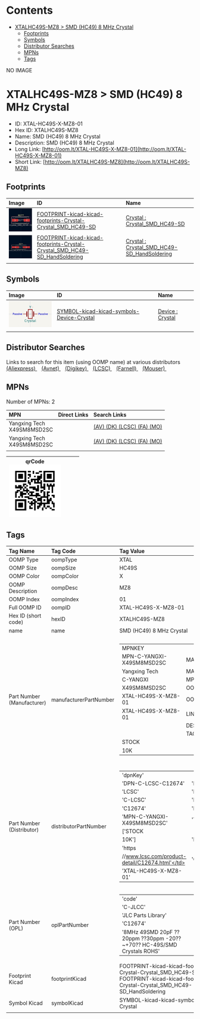 



Contents
========

* [XTALHC49S-MZ8 > SMD (HC49) 8 MHz Crystal](#xtalhc49s-mz8--smd-hc49-8-mhz-crystal)
	* [Footprints](#footprints)
	* [Symbols](#symbols)
	* [Distributor Searches](#distributor-searches)
	* [MPNs](#mpns)
	* [Tags](#tags)
  
NO IMAGE  
# XTALHC49S-MZ8 > SMD (HC49) 8 MHz Crystal

- ID: XTAL-HC49S-X-MZ8-01
- Hex ID: XTALHC49S-MZ8
- Name: SMD (HC49) 8 MHz Crystal
- Description: SMD (HC49) 8 MHz Crystal
- Long Link: [http://oom.lt/XTAL-HC49S-X-MZ8-01](http://oom.lt/XTAL-HC49S-X-MZ8-01)
- Short Link: [http://oom.lt/XTALHC49S-MZ8](http://oom.lt/XTALHC49S-MZ8)

## Footprints
  

|Image|ID|Name|
| :--- | :--- | :--- |
|[![](https://raw.githubusercontent.com/oomlout/oomlout_OOMP_eda_V2/main/FOOTPRINT/kicad/kicad-footprints/Crystal/Crystal_SMD_HC49-SD/image_140.png)](https://github.com/oomlout/oomlout_OOMP_eda_V2/tree/main/FOOTPRINT/kicad/kicad-footprints/Crystal/Crystal_SMD_HC49-SD/)|[FOOTPRINT-kicad-kicad-footprints-Crystal-Crystal_SMD_HC49-SD](https://github.com/oomlout/oomlout_OOMP_eda_V2/tree/main/FOOTPRINT/kicad/kicad-footprints/Crystal/Crystal_SMD_HC49-SD/)|[Crystal : Crystal_SMD_HC49-SD](https://github.com/oomlout/oomlout_OOMP_eda_V2/tree/main/FOOTPRINT/kicad/kicad-footprints/Crystal/Crystal_SMD_HC49-SD/)|
|[![](https://raw.githubusercontent.com/oomlout/oomlout_OOMP_eda_V2/main/FOOTPRINT/kicad/kicad-footprints/Crystal/Crystal_SMD_HC49-SD_HandSoldering/image_140.png)](https://github.com/oomlout/oomlout_OOMP_eda_V2/tree/main/FOOTPRINT/kicad/kicad-footprints/Crystal/Crystal_SMD_HC49-SD_HandSoldering/)|[FOOTPRINT-kicad-kicad-footprints-Crystal-Crystal_SMD_HC49-SD_HandSoldering](https://github.com/oomlout/oomlout_OOMP_eda_V2/tree/main/FOOTPRINT/kicad/kicad-footprints/Crystal/Crystal_SMD_HC49-SD_HandSoldering/)|[Crystal : Crystal_SMD_HC49-SD_HandSoldering](https://github.com/oomlout/oomlout_OOMP_eda_V2/tree/main/FOOTPRINT/kicad/kicad-footprints/Crystal/Crystal_SMD_HC49-SD_HandSoldering/)|
||||

## Symbols
  

|Image|ID|Name|
| :--- | :--- | :--- |
|[![](https://raw.githubusercontent.com/oomlout/oomlout_OOMP_eda_V2/main/SYMBOL/kicad/kicad-symbols/Device/Crystal/image_140.png)](https://github.com/oomlout/oomlout_OOMP_eda_V2/tree/main/SYMBOL/kicad/kicad-symbols/Device/Crystal/)|[SYMBOL-kicad-kicad-symbols-Device-Crystal](https://github.com/oomlout/oomlout_OOMP_eda_V2/tree/main/SYMBOL/kicad/kicad-symbols/Device/Crystal/)|[Device : Crystal](https://github.com/oomlout/oomlout_OOMP_eda_V2/tree/main/SYMBOL/kicad/kicad-symbols/Device/Crystal/)|
||||

## Distributor Searches
  
Links to search for this item (using OOMP name) at various distributors  
[(Aliexpress) ](https://www.aliexpress.com/wholesale?SearchText=1117SMD+HC49+8+MHz+Crystal)&nbsp;&nbsp;&nbsp;[(Avnet) ](https://www.avnet.com/shop/us/search/SMD+HC49+8+MHz+Crystal)&nbsp;&nbsp;&nbsp;[(Digikey) ](https://www.digikey.co.uk/en/products/result?s=SMD+HC49+8+MHz+Crystal)&nbsp;&nbsp;&nbsp;[(LCSC) ](https://www.lcsc.com/search?q=SMD+HC49+8+MHz+Crystal)&nbsp;&nbsp;&nbsp;[(Farnell) ](https://uk.farnell.com/search?st=SMD+HC49+8+MHz+Crystal)&nbsp;&nbsp;&nbsp;[(Mouser) ](https://www.mouser.com/c/?q=SMD+HC49+8+MHz+Crystal)&nbsp;&nbsp;&nbsp;
## MPNs
  
Number of MPNs: 2  

|MPN|Direct Links|Search Links|
| :--- | :--- | :--- |
|Yangxing Tech<br>X49SM8MSD2SC||[(AV) ](https://www.avnet.com/shop/us/search/X49SM8MSD2SC)[(DK) ](https://www.digikey.co.uk/products/en?keywords=X49SM8MSD2SC)[(LCSC) ](https://www.lcsc.com/search?q=X49SM8MSD2SC)[(FA) ](https://uk.farnell.com/search?st=X49SM8MSD2SC)[(MO) ](https://www.mouser.com/c/?q=X49SM8MSD2SC)|
|Yangxing Tech<br>X49SM8MSD2SC||[(AV) ](https://www.avnet.com/shop/us/search/X49SM8MSD2SC)[(DK) ](https://www.digikey.co.uk/products/en?keywords=X49SM8MSD2SC)[(LCSC) ](https://www.lcsc.com/search?q=X49SM8MSD2SC)[(FA) ](https://uk.farnell.com/search?st=X49SM8MSD2SC)[(MO) ](https://www.mouser.com/c/?q=X49SM8MSD2SC)|
||||
  

|qrCode<br>[![](https://raw.githubusercontent.com/oomlout/oomlout_OOMP_parts_V2/main/XTAL/HC49S/X/MZ8/01/qrCode_140.png)](https://github.com/oomlout/oomlout_OOMP_parts_V2/tree/main/XTAL/HC49S/X/MZ8/01/qrCode.png)||||
| :---: | :---: | :---: | :---: |

## Tags
  

|Tag Name|Tag Code|Tag Value|
| :--- | :--- | :--- |
|OOMP Type|oompType|XTAL|
|OOMP Size|oompSize|HC49S|
|OOMP Color|oompColor|X|
|OOMP Description|oompDesc|MZ8|
|OOMP Index|oompIndex|01|
|Full OOMP ID|oompID|XTAL-HC49S-X-MZ8-01|
|Hex ID (short code)|hexID|XTALHC49S-MZ8|
|name|name|SMD (HC49) 8 MHz Crystal|
|Part Number (Manufacturer)|manufacturerPartNumber|<table><tr><td>MPNKEY</td></tr><tr><td> MPN-C-YANGXI-X49SM8MSD2SC</td><td> MANUFACTURER</td></tr><tr><td> Yangxing Tech</td><td> MANUCODE</td></tr><tr><td> C-YANGXI</td><td> MPN</td></tr><tr><td> X49SM8MSD2SC</td><td> OOMPIDPARTIAL</td></tr><tr><td> XTAL-HC49S-X-MZ8-01</td><td> OOMPID</td></tr><tr><td> XTAL-HC49S-X-MZ8-01</td><td> LINK</td></tr><tr><td> </td><td> DESCRIPTION</td></tr><tr><td> </td><td> TAGS</td></tr><tr><td> STOCK</td></tr><tr><td>10K</td></tr></table></td><td> <table><tr><td>MPNKEY</td></tr><tr><td> MPN-C-YANGXI-X49SM8MSD2SC</td><td> MANUFACTURER</td></tr><tr><td> Yangxing Tech</td><td> MANUCODE</td></tr><tr><td> C-YANGXI</td><td> MPN</td></tr><tr><td> X49SM8MSD2SC</td><td> OOMPIDPARTIAL</td></tr><tr><td> XTAL-HC49S-X-MZ8-01</td><td> OOMPID</td></tr><tr><td> XTAL-HC49S-X-MZ8-01</td><td> LINK</td></tr><tr><td> </td><td> DESCRIPTION</td></tr><tr><td> </td><td> TAGS</td></tr><tr><td> STOCK</td></tr><tr><td>10K</td></tr></table>|
|Part Number (Distributor)|distributorPartNumber|<table><tr><td>'dpnKey'</td></tr><tr><td> 'DPN-C-LCSC-C12674'</td><td> 'DISTRIBUTOR'</td></tr><tr><td> 'LCSC'</td><td> 'DISTRCODE'</td></tr><tr><td> 'C-LCSC'</td><td> 'DPN'</td></tr><tr><td> 'C12674'</td><td> 'MPN'</td></tr><tr><td> 'MPN-C-YANGXI-X49SM8MSD2SC'</td><td> 'TAGS'</td></tr><tr><td> ['STOCK</td></tr><tr><td>10K']</td><td> 'LINK'</td></tr><tr><td> 'https</td></tr><tr><td>//www.lcsc.com/product-detail/C12674.html'</td><td> 'OOMPID'</td></tr><tr><td> 'XTAL-HC49S-X-MZ8-01'</td></tr></table>|
|Part Number (OPL)|oplPartNumber|<table><tr><td>'code'</td></tr><tr><td> 'C-JLCC'</td><td> 'name'</td></tr><tr><td> 'JLC Parts Library'</td><td> 'partID'</td></tr><tr><td> 'C12674'</td><td> 'partName'</td></tr><tr><td> '8MHz 49SMD 20pF ??20ppm ??30ppm -20??~+70?? HC-49S/SMD  Crystals ROHS'</td></tr></table>|
|Footprint Kicad|footprintKicad|FOOTPRINT-kicad-kicad-footprints-Crystal-Crystal_SMD_HC49-SD, FOOTPRINT-kicad-kicad-footprints-Crystal-Crystal_SMD_HC49-SD_HandSoldering|
|Symbol Kicad|symbolKicad|SYMBOL-kicad-kicad-symbols-Device-Crystal|
||||
